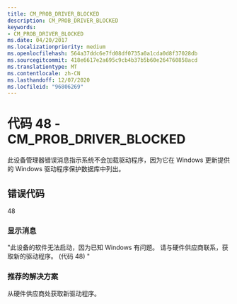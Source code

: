 ```yaml
---
title: CM_PROB_DRIVER_BLOCKED
description: CM_PROB_DRIVER_BLOCKED
keywords:
- CM_PROB_DRIVER_BLOCKED
ms.date: 04/20/2017
ms.localizationpriority: medium
ms.openlocfilehash: 564a37ddc6e7fd08df0735a0a1cda0d8f37028db
ms.sourcegitcommit: 418e6617e2a695c9cb4b37b5b60e264760858acd
ms.translationtype: MT
ms.contentlocale: zh-CN
ms.lasthandoff: 12/07/2020
ms.locfileid: "96806269"
---
```

# <a name="code-48---cm_prob_driver_blocked"></a>代码 48 - CM_PROB_DRIVER_BLOCKED

此设备管理器错误消息指示系统不会加载驱动程序，因为它在 Windows 更新提供的 Windows 驱动程序保护数据库中列出。

## <a name="error-code"></a>错误代码

48

### <a name="display-message"></a>显示消息

"此设备的软件无法启动，因为已知 Windows 有问题。 请与硬件供应商联系，获取新的驱动程序。  (代码 48) "

### <a name="recommended-resolution"></a>推荐的解决方案

从硬件供应商处获取新驱动程序。
